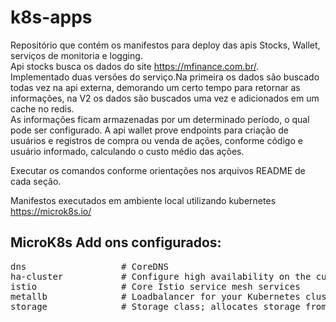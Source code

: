 # k8s-apps
Repositório que contém os manifestos para deploy das apis Stocks, Wallet, serviços de monitoria e logging.  
Api stocks busca os dados do site https://mfinance.com.br/.   
Implementado duas versões do serviço.Na primeira os dados são buscado todas vez na api externa,
demorando um certo tempo para retornar as informações, na V2 os dados são buscados uma vez e adicionados em um cache no redis.  
As informações ficam armazenadas por um determinado período, o qual pode ser configurado. A api wallet prove endpoints para criação
de usuários e registros de compra ou venda de ações, conforme código e usuário informado, calculando o custo médio das ações.  

Executar os comandos conforme orientações nos arquivos README de cada seção.

Manifestos executados em ambiente local utilizando kubernetes https://microk8s.io/

## MicroK8s Add ons configurados:
<pre>
dns                  # CoreDNS  
ha-cluster           # Configure high availability on the current node  
istio                # Core Istio service mesh services  
metallb              # Loadbalancer for your Kubernetes cluster  
storage              # Storage class; allocates storage from host directory  
</pre>


